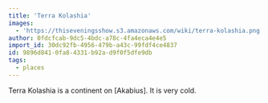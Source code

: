 ```yaml
---
title: 'Terra Kolashia'
images:
  - 'https://thiseveningsshow.s3.amazonaws.com/wiki/terra-kolashia.png'
author: 0fdcfcab-9dc5-4bdc-a78c-4fa4eca4e4e5
import_id: 30dc92fb-4956-479b-a43c-99fdf4ce4837
id: 9896d841-0fa8-4331-b92a-d9f0f5dfe9db
tags:
  - places
---
```

Terra Kolashia is a continent on [Akabius]. It is very cold.